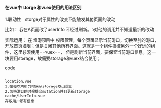 #### 在vue中 storge 和vuex使用的用法区别

1.联动性：storge对于属性的改变不能触发其他页面的改动

比如：
    我在A页面改了userInfo  不经过刷新。b对他的调用并不知道最新的改动

实际运用：
    在 渔港项目中 权限管理，每个页面显示当前港口，切换至别的港口，开放首页权限；但是关闭其他所有界面。这就是一个组件操控另外一个好远的组件，这里必须使用==vuex==， 但是刷新当前界面，要保留当前港口信息。这一块要用storage，故需要storage和vuex结合使用；


code

```

location.vue
1.在每次刷新的时候从storage取出信息
2.切换港口的时候提交mutation并且更新storage
cache/UserInfo.vue
存取用户所有信息


```
